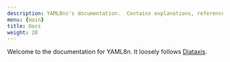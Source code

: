 ```yaml
---
description: YAML8ns's documentation.  Contains explanations, references, and guides.
menu: {main}
title: Docs
weight: 20
---
```


Welcome to the documentation for YAML8n.  It loosely follows [Diataxis](https://diataxis.fr/).
